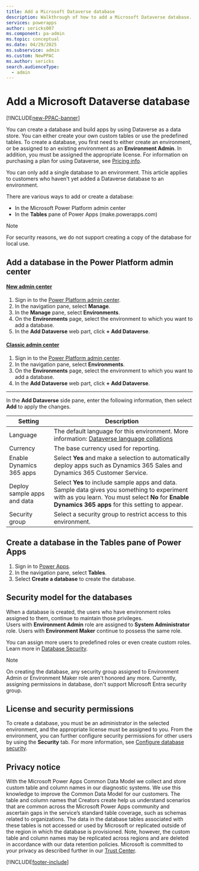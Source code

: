 ```yaml
---
title: Add a Microsoft Dataverse database
description: Walkthrough of how to add a Microsoft Dataverse database.
services: powerapps
author: sericks007
ms.component: pa-admin
ms.topic: conceptual
ms.date: 04/29/2025
ms.subservice: admin
ms.custom: NewPPAC
ms.author: sericks
search.audienceType: 
  - admin
---
```

# Add a Microsoft Dataverse database

[!INCLUDE[new-PPAC-banner](~/includes/new-PPAC-banner.md)]

You can create a database and build apps by using Dataverse as a data store. You can either create your own custom tables or use the predefined tables. To create a database, you first need to either create an environment, or be assigned to an existing environment as an **Environment Admin**. In addition, you must be assigned the appropriate license. For information on purchasing a plan for using Dataverse, see [Pricing info](pricing-billing-skus.md).

You can only add a single database to an environment. This article applies to customers who haven't yet added a Dataverse database to an environment.

There are various ways to add or create a database:

- In the Microsoft Power Platform admin center
- In the **Tables** pane of Power Apps (make.powerapps.com)

> [!NOTE]
> For security reasons, we do not support creating a copy of the database for local use.

## Add a database in the Power Platform admin center

#### [New admin center](#tab/new)
1. Sign in to the [Power Platform admin center](https://admin.powerplatform.microsoft.com/).
1. In the navigation pane, select **Manage**.
1. In the **Manage** pane, select **Environments**.
1. On the **Environments** page, select the environment to which you want to add a database.
1. In the **Add Dataverse** web part, click **+ Add Dataverse**.
 
#### [Classic admin center](#tab/classic)
1. Sign in to the [Power Platform admin center](https://admin.powerplatform.microsoft.com/).
1. In the navigation pane, select **Environments**.
1. On the **Environments** page, select the environment to which you want to add a database.
1. In the **Add Dataverse** web part, click **+ Add Dataverse**.
---

In the **Add Dataverse** side pane, enter the following information, then select **Add** to apply the changes.

|Setting  |Description  |
|---------|---------|
|Language     | The default language for this environment. More information: [Dataverse language collations](language-collations.md)     |
|Currency     | The base currency used for reporting.         |
|Enable Dynamics 365 apps | Select **Yes** and make a selection to automatically deploy apps such as Dynamics 365 Sales and Dynamics 365 Customer Service. |
|Deploy sample apps and data     | Select **Yes** to include sample apps and data. Sample data gives you something to experiment with as you learn. You must select **No** for **Enable Dynamics 365 apps** for this setting to appear.        |
|Security group | Select a security group to restrict access to this environment. |

## Create a database in the Tables pane of Power Apps
1. Sign in to [Power Apps](https://make.powerapps.com).
2. In the navigation pane, select **Tables**.
3. Select **Create a database** to create the database.

## Security model for the databases
When a database is created, the users who have environment roles assigned to them, continue to maintain those privileges.  
    Users with **Environment Admin** role are assigned to **System Administrator** role. 
    Users with **Environment Maker** continue to possess the same role.

You can assign more users to predefined roles or even create custom roles. Learn more in [Database Security](database-security.md).

> [!NOTE]
> On creating the database, any security group assigned to Environment Admin or Environment Maker role aren't honored any more. Currently, assigning permissions in database, don't support Microsoft Entra security group.


## License and security permissions
To create a database, you must be an administrator in the selected environment, and the appropriate license must be assigned to you. From the environment, you can further configure security permissions for other users by using the **Security** tab. For more information, see [Configure database security](database-security.md).

## Privacy notice
With the Microsoft Power Apps Common Data Model we collect and store custom table and column names in our diagnostic systems.  We use this knowledge to improve the Common Data Model for our customers. The table and column names that Creators create help us understand scenarios that are common across the Microsoft Power Apps community and ascertain gaps in the service’s standard table coverage, such as schemas related to organizations. The data in the database tables associated with these tables is not accessed or used by Microsoft or replicated outside of the region in which the database is provisioned. Note, however, the custom table and column names may be replicated across regions and are deleted in accordance with our data retention policies. Microsoft is committed to your privacy as described further in our [Trust Center](https://www.microsoft.com/trustcenter/Privacy/default.aspx).


[!INCLUDE[footer-include](../includes/footer-banner.md)]
